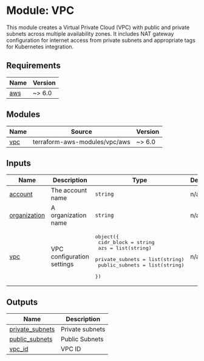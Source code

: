 # Module: VPC

This module creates a Virtual Private Cloud (VPC) with public and private subnets across multiple availability zones. It includes NAT gateway configuration for internet access from private subnets and appropriate tags for Kubernetes integration.

<!-- BEGIN_TF_DOCS -->
## Requirements

| Name | Version |
|------|---------|
| <a name="requirement_aws"></a> [aws](#requirement\_aws) | ~> 6.0 |

## Modules

| Name | Source | Version |
|------|--------|---------|
| <a name="module_vpc"></a> [vpc](#module\_vpc) | terraform-aws-modules/vpc/aws | ~> 6.0 |

## Inputs

| Name | Description | Type | Default | Required |
|------|-------------|------|---------|:--------:|
| <a name="input_account"></a> [account](#input\_account) | The account name | `string` | n/a | yes |
| <a name="input_organization"></a> [organization](#input\_organization) | A organization name | `string` | n/a | yes |
| <a name="input_vpc"></a> [vpc](#input\_vpc) | VPC configuration settings | <pre>object({<br/>    cidr_block      = string<br/>    azs             = list(string)<br/>    private_subnets = list(string)<br/>    public_subnets  = list(string)<br/>  })</pre> | n/a | yes |

## Outputs

| Name | Description |
|------|-------------|
| <a name="output_private_subnets"></a> [private\_subnets](#output\_private\_subnets) | Private subnets |
| <a name="output_public_subnets"></a> [public\_subnets](#output\_public\_subnets) | Public Subnets |
| <a name="output_vpc_id"></a> [vpc\_id](#output\_vpc\_id) | VPC ID |
<!-- END_TF_DOCS -->